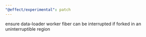 ```yaml
---
"@effect/experimental": patch
---
```


ensure data-loader worker fiber can be interrupted if forked in an uninterruptible region
